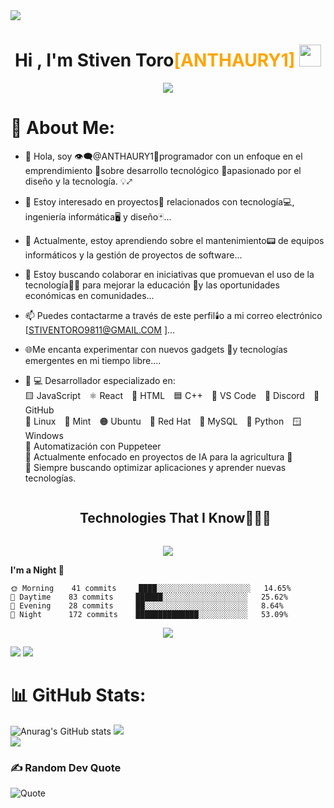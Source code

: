 

<!--horizontal divider(gradiant)-->
<img src="https://user-images.githubusercontent.com/73097560/115834477-dbab4500-a447-11eb-908a-139a6edaec5c.gif">

<h1 align="center">Hi , I'm Stiven Toro<span style="color:orange;">[ANTHAURY1]</span>  <img src="https://media.giphy.com/media/hvRJCLFzcasrR4ia7z/giphy.gif" width="35"></h1>
<p align="center">
  <img src="./banner.jpeg"/>
</p>

<!--Intro start-->
# 👀 About Me:
- 👋 Hola, soy 👁️‍🗨️@ANTHAURY1🧿programador con un enfoque en el emprendimiento 🔱sobre desarrollo tecnológico 📲apasionado por el diseño y la tecnología. 💡♐
- 👀 Estoy interesado en proyectos📓 relacionados con tecnología💻, ingeniería informática🖥️ y diseño🃏...
- 🌱 Actualmente, estoy aprendiendo sobre el mantenimiento📟 de equipos informáticos y la gestión de proyectos de software...
- 💞️ Estoy buscando colaborar en iniciativas que promuevan el uso de la tecnología💪🏼 para mejorar la educación 🧭y las oportunidades económicas en comunidades...
- 📫 Puedes contactarme a través de este perfil🕯️o a mi correo electrónico [STIVENTORO9811@GMAIL.COM ]...
- 🌐Me encanta experimentar con nuevos gadgets 📱y tecnologías emergentes en mi tiempo libre....

- 👋 💻 Desarrollador especializado en:<br>🟨 JavaScript ⚛️ React 🔶 HTML 🟦 C++ 📝 VS Code 💬 Discord 🐙 GitHub <br>🐧 Linux 🌿 Mint 🟠 Ubuntu 🎩 Red Hat 🐬 MySQL 🐍 Python 🪟 Windows <br>🤖 Automatización con Puppeteer<br>🌱 Actualmente enfocado en proyectos de IA para la agricultura 🌾<br>🔧 Siempre buscando optimizar aplicaciones y aprender nuevas tecnologías.


<!--h1 without bottom border-->
<div id="user-content-toc">
  <ul align="center">
    <summary><h2 style="display: inline-block">Technologies That I Know👨🏻‍💻</h2></summary>
  </ul>
</div>
<!--tech stack icons-->
<p align="center">
  <a href="https://skillicons.dev">
    <img src="https://skillicons.dev/icons?i=js,react,html,cpp,vscode,discord,github,linux,mint,ubuntu,redhat,mysql,py,windows&perline=14" />
  </a>
</p>

<!--START_SECTION:waka-->

**I'm a Night 🦉**

```text
🌞 Morning    41 commits     ████░░░░░░░░░░░░░░░░░░░░░   14.65%
🌆 Daytime    83 commits     ██████░░░░░░░░░░░░░░░░░░░   25.62%
🌃 Evening    28 commits     ██░░░░░░░░░░░░░░░░░░░░░░░   8.64%
🌙 Night      172 commits    ██████████████░░░░░░░░░░░   53.09%

```

<!--profile visit count-->
<div align="center">

[![](https://visitcount.itsvg.in/api?id=ghostriderdev&icon=3&color=6)](https://visitcount.itsvg.in)

</div>

<!--horizontal divider(gradiant)-->
<img src="https://user-images.githubusercontent.com/73097560/115834477-dbab4500-a447-11eb-908a-139a6edaec5c.gif">



<!--horizontal divider(gradiant)-->
<img src="https://user-images.githubusercontent.com/73097560/115834477-dbab4500-a447-11eb-908a-139a6edaec5c.gif">


# 📊 GitHub Stats:
![Anurag's GitHub stats](https://github-readme-stats.vercel.app/api?username=ANTHAURY1&show_icons=true&theme=dark&hide)
![](https://github-readme-streak-stats.herokuapp.com/?user=ANTHAURY1&theme=dark&hide_border=false)<br/>
![](https://github-readme-stats.vercel.app/api/top-langs/?username=ANTHAURY1&theme=dark&hide_border=false&include_all_commits=false&count_private=false&layout=compact)


### ✍️ Random Dev Quote

![Quote](https://github-readme-quotes-bay.vercel.app/quote?theme=dark)


